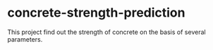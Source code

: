 # concrete-strength-prediction
This project find out the strength of concrete on the basis of several parameters.
